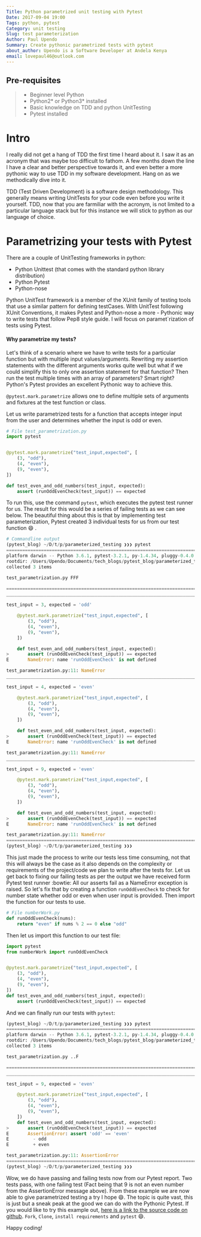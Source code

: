 ```yaml
---
Title: Python parametrized unit testing with Pytest
Date: 2017-09-04 19:00
Tags: python, pytest
Category: unit testing
Slug: test parameterization
Author: Paul Upendo
Summary: Create pythonic parametrized tests with pytest
about_author: Upendo is a Software Developer at Andela Kenya
email: lovepaul46@outlook.com
---
```


## Pre-requisites
 > - Beginner level Python
 > - Python2* or Python3* installed
 > - Basic knowledge on TDD and python UnitTesting
 > - Pytest installed

# Intro
I really did not get a hang of TDD the first time I heard about it. I saw it as an acronym that was maybe too difficult to fathom. A few months down the line I have a clear and better perspective towards it, and even better a more pythonic way to use TDD in my software development. Hang on as we methodically dive into it.

TDD (Test Driven Development) is a software design methodology. This generally means writing UnitTests for your code even before you write it yourself. TDD, now that you are farmiliar with the acronym, is not limited to a particular language stack but for this instance we will stick to python as our language of choice. 

# Parametrizing your tests with Pytest
There are a couple of UnitTesting frameworks in python:
- Python Unittest (that comes with the standard python library distribution)
- Python Pytest 
- Python-nose

Python UnitTest framework is a member of the XUnit family of testing tools that use a similar pattern for defining testCases. With UnitTest following XUnit Conventions, it makes Pytest and Python-nose a more - Pythonic way to write tests that follow Pep8 style guide. I will focus on paramet`rization of tests using Pytest. 

#### Why parametrize my tests?
Let's think of a scenario where we have to write tests for a particular function but with multiple input values/arguments. Rewriting my assertion statements with the different arguments works quite well but what if we could simplify this to only one assertion statement for that function? Then run the test multiple times with an array of parameters? Smart right? Python's Pytest provides an excellent Pythonic way to achieve this.

`@pytest.mark.parametrize` allows one to define multiple sets of arguments and fixtures at the test function or class.

Let us write parametrized tests for a function that accepts integer input from the user and determines whether the input is odd or even.
```python
# File test_parametrization.py
import pytest


@pytest.mark.parametrize("test_input,expected", [
    (3, "odd"),
    (4, "even"),
    (9, "even"),
])

def test_even_and_odd_numbers(test_input, expected):
    assert (runOddEvenCheck(test_input)) == expected

```
To run this, use the command `pytest`, which executes the pytest test runner for us. The result for this would be a series of failing tests as we can see below. The beautiful thing about this is that by implementing test parameterization, Pytest created 3 individual tests for us from our test function :smile: .
```python
# Commandline output
(pytest_blog) ~/D/t/p/parameterized_testing ❯❯❯ pytest                                                                                                                                                                                                                       ⏎ develop ✱ ◼
=================================================================================================================================== test session starts ===================================================================================================================================
platform darwin -- Python 3.6.1, pytest-3.2.1, py-1.4.34, pluggy-0.4.0
rootdir: /Users/Upendo/Documents/tech_blogs/pytest_blog/parameterized_testing, inifile:
collected 3 items

test_parametrization.py FFF

======================================================================================================================================== FAILURES =========================================================================================================================================
____________________________________________________________________________________________________________________________ test_even_and_odd_numbers[3-odd] _____________________________________________________________________________________________________________________________

test_input = 3, expected = 'odd'

    @pytest.mark.parametrize("test_input,expected", [
        (3, "odd"),
        (4, "even"),
        (9, "even"),
    ])

    def test_even_and_odd_numbers(test_input, expected):
>       assert (runOddEvenCheck(test_input)) == expected
E       NameError: name 'runOddEvenCheck' is not defined

test_parametrization.py:11: NameError
____________________________________________________________________________________________________________________________ test_even_and_odd_numbers[4-even] ____________________________________________________________________________________________________________________________

test_input = 4, expected = 'even'

    @pytest.mark.parametrize("test_input,expected", [
        (3, "odd"),
        (4, "even"),
        (9, "even"),
    ])

    def test_even_and_odd_numbers(test_input, expected):
>       assert (runOddEvenCheck(test_input)) == expected
E       NameError: name 'runOddEvenCheck' is not defined

test_parametrization.py:11: NameError
____________________________________________________________________________________________________________________________ test_even_and_odd_numbers[9-even] ____________________________________________________________________________________________________________________________

test_input = 9, expected = 'even'

    @pytest.mark.parametrize("test_input,expected", [
        (3, "odd"),
        (4, "even"),
        (9, "even"),
    ])

    def test_even_and_odd_numbers(test_input, expected):
>       assert (runOddEvenCheck(test_input)) == expected
E       NameError: name 'runOddEvenCheck' is not defined

test_parametrization.py:11: NameError
================================================================================================================================ 3 failed in 0.07 seconds =================================================================================================================================
(pytest_blog) ~/D/t/p/parameterized_testing ❯❯❯           
```
This just made the process to write our tests less time consuming, not that this will always be the case as it also depends on the complexity or requirements of the project/code  we plan to write after the tests for. 
Let us get back to fixing our failing tests as per the output we have received form Pytest test runner :bowtie:
All our asserts fail as a NameError exception is raised. So let's fix that by creating a function `runOddEvenCheck` to check for number state whether odd or even when user input is provided. Then import the function for our tests to use.
``` python
# File numberWork.py
def runOddEvenCheck(nums):
    return "even" if nums % 2 == 0 else "odd"

```
Then let us import this function to our test file:
``` python
import pytest
from numberWork import runOddEvenCheck


@pytest.mark.parametrize("test_input,expected", [
    (3, "odd"),
    (4, "even"),
    (9, "even"),
])
def test_even_and_odd_numbers(test_input, expected):
    assert (runOddEvenCheck(test_input)) == expected

``` 
And we can finally run our tests with `pytest`:
``` python
(pytest_blog) ~/D/t/p/parameterized_testing ❯❯❯ pytest                                                                                                                                                                                                                       ⏎ develop ✱ ◼
=================================================================================================================================== test session starts ===================================================================================================================================
platform darwin -- Python 3.6.1, pytest-3.2.1, py-1.4.34, pluggy-0.4.0
rootdir: /Users/Upendo/Documents/tech_blogs/pytest_blog/parameterized_testing, inifile:
collected 3 items

test_parametrization.py ..F

======================================================================================================================================== FAILURES =========================================================================================================================================
____________________________________________________________________________________________________________________________ test_even_and_odd_numbers[9-even] ____________________________________________________________________________________________________________________________

test_input = 9, expected = 'even'

    @pytest.mark.parametrize("test_input,expected", [
        (3, "odd"),
        (4, "even"),
        (9, "even"),
    ])
    def test_even_and_odd_numbers(test_input, expected):
>       assert (runOddEvenCheck(test_input)) == expected
E       AssertionError: assert 'odd' == 'even'
E         - odd
E         + even

test_parametrization.py:11: AssertionError
=========================================================================================================================== 1 failed, 2 passed in 0.06 seconds ============================================================================================================================
(pytest_blog) ~/D/t/p/parameterized_testing ❯❯❯ 
```
Wow, we do have passing and failing tests now from our Pytest report. Two tests pass, with one failing test (Fact being that 9 is not an even number from the AssertionError message above).
From these example we are now able to give parametrized testing a try I hope :smile:. The topic is quite vast, this is just but a sneak peak at the good we can do with the Pythonic Pytest.
If you would like to try this example out, [here is a link to the source code on github](https://github.com/paulupendo/parametrized_testing/tree/master). `Fork`, `Clone`, `install requirements` and `pytest` :smile:. 

Happy coding!






